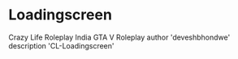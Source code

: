 # Loadingscreen
Crazy Life Roleplay India GTA V Roleplay author 'deveshbhondwe'  description 'CL-Loadingscreen'

